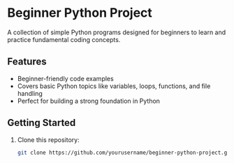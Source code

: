 # Beginner Python Project  

A collection of simple Python programs designed for beginners to learn and practice fundamental coding concepts.  

## Features  
- Beginner-friendly code examples  
- Covers basic Python topics like variables, loops, functions, and file handling  
- Perfect for building a strong foundation in Python  

## Getting Started  
1. Clone this repository:  
   ```bash
   git clone https://github.com/yourusername/beginner-python-project.git
